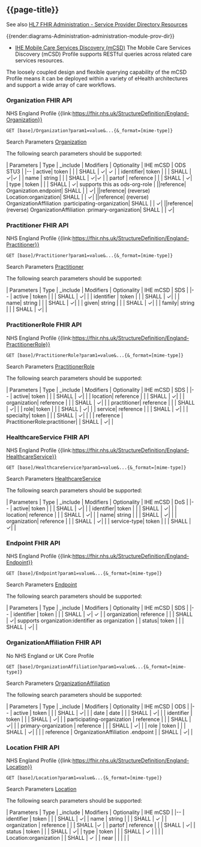 ## {{page-title}}

See also [HL7 FHIR Administration - Service Provider Directory Resources](http://hl7.org/fhir/R4/administration-module.html#dir-reg)

{{render:diagrams-Administration-administration-module-prov-dir}}

- [IHE Mobile Care Services Discovery (mCSD)](https://profiles.ihe.net/ITI/mCSD/index.html) The Mobile Care Services Discovery (mCSD) Profile supports RESTful queries across related care services resources.

The loosely coupled design and flexible querying capability of the mCSD Profile means it can be deployed within a variety of eHealth architectures and support a wide array of care workflows.


### Organization FHIR API

NHS England Profile {{link:https://fhir.nhs.uk/StructureDefinition/England-Organization}}

   
    GET [base]/Organization?param1=value&...{&_format=[mime-type]}
 

Search Parameters [Organization](https://hl7.org/fhir/R4/Organization.html#search)

The following search parameters should be supported:

| Parameters | Type | _include | Modifiers | Optionality | IHE mCSD | ODS STU3 |
|--
| active|  token |  | | SHALL | &check;| &check; |
| identifier|  token |  | | SHALL | &check;|&check; |
| name | string |  | | SHALL | &check;|&check; |
| partof |  reference |  | | SHALL | &check;|
| type | token |  | | SHALL | &check;| supports this as ods-org-role |
||reference| Organization.endpoint| SHALL | | &check;|
||reference| (reverse) Location:organization| SHALL | | &check;|
||reference| (reverse) OrganizationAffiliation :participating-organization| SHALL | | &check;|
||reference| (reverse) OrganizationAffiliation :primary-organization| SHALL | | &check;|


### Practitioner FHIR API

NHS England Profile {{link:https://fhir.nhs.uk/StructureDefinition/England-Practitioner}}

   
    GET [base]/Practitioner?param1=value&...{&_format=[mime-type]}
 

Search Parameters [Practitioner](https://hl7.org/fhir/R4/Practitioner.html#search)

The following search parameters should be supported:

| Parameters | Type | _include | Modifiers | Optionality | IHE mCSD | SDS |
|--
| active |  token |  | | SHALL | &check;| |
| identifier | token |  | | SHALL | &check;| |
| name| string |  | | SHALL | &check;| |
| given| string |  | | SHALL | &check;| |
| family| string |  | | SHALL | &check;| |


### PractitionerRole FHIR API

NHS England Profile {{link:https://fhir.nhs.uk/StructureDefinition/England-PractitionerRole}}
   
    GET [base]/PractitionerRole?param1=value&...{&_format=[mime-type]}
 
Search Parameters [PractitionerRole](https://hl7.org/fhir/R4/PractitionerRole.html#search)

The following search parameters should be supported:

| Parameters | Type | _include | Modifiers | Optionality | IHE mCSD | SDS |
|--
| active|  token |  | | SHALL | &check;| |
| location|  reference |  | | SHALL | &check;| |
| organization|  reference |  | | SHALL | &check;| |
| practitioner|  reference |  | | SHALL | &check;| |
| role|  token |  | | SHALL | &check;| |
| service|  reference |  | | SHALL | &check;| |
| specialty|  token |  | | SHALL | &check;| |
| | reference | PractitionerRole:practitioner| | SHALL | &check;| |

### HealthcareService FHIR API

NHS England Profile {{link:https://fhir.nhs.uk/StructureDefinition/England-HealthcareService}}
   
    GET [base]/HealthcareService?param1=value&...{&_format=[mime-type]}
 
Search Parameters [HealthcareService](https://hl7.org/fhir/R4/HealthcareService.html#search)

The following search parameters should be supported:

| Parameters | Type | _include | Modifiers | Optionality | IHE mCSD | DoS |
|--
| active|  token |  | | SHALL | &check;| |
| identifier|  token |  | | SHALL | &check;| |
| location|  reference |  | | SHALL | &check;| |
| name|  string |  | | SHALL | &check;| |
| organization|  reference |  | | SHALL | &check;| |
| service-type|  token |  | | SHALL | &check;| |

### Endpoint FHIR API

NHS England Profile {{link:https://fhir.nhs.uk/StructureDefinition/England-Endpoint}}
   
    GET [base]/Endpoint?param1=value&...{&_format=[mime-type]}
 
Search Parameters [Endpoint](https://hl7.org/fhir/R4/Endpoint.html#search)

The following search parameters should be supported:

| Parameters | Type | _include | Modifiers | Optionality | IHE mCSD | SDS |
|--
| identifier | token |  | | SHALL | &check;| &check; |
| organization| reference |  | | SHALL | &check;| supports organization:identifier as organization |
| status| token |  | | SHALL | &check;|  |


### OrganizationAffiliation FHIR API

No NHS England or UK Core Profile 

    GET [base]/OrganizationAffiliation?param1=value&...{&_format=[mime-type]}
 
Search Parameters [OrganizationAffiliation](https://hl7.org/fhir/R4/OrganizationAffiliation.html#search)

The following search parameters should be supported:

| Parameters | Type | _include | Modifiers | Optionality | IHE mCSD | ODS |
|--
| active | token |  | | SHALL | &check;|  |
| date |  date |  | | SHALL | &check;|  |
| identifier | token |  | | SHALL | &check;|  |
| participating-organization |  reference |  | | SHALL | &check;|  |
| primary-organization | reference |  | | SHALL | &check;|  |
| role |  token |  | | SHALL | &check;|  |
| | reference | OrganizationAffiliation .endpoint | | SHALL | &check;|  |

### Location FHIR API

NHS England Profile {{link:https://fhir.nhs.uk/StructureDefinition/England-Location}}

   
    GET [base]/Location?param1=value&...{&_format=[mime-type]}
 

Search Parameters [Location](https://hl7.org/fhir/R4/Location.html#search)

The following search parameters should be supported:

| Parameters | Type | _include | Modifiers | Optionality | IHE mCSD | 
|--
| identifier | token |  | | SHALL | &check;|
| name | string |  | | SHALL | &check; | 
| organization |  reference |  | | SHALL |&check; |
| partof | reference |  | | SHALL | &check;|
| status | token |  | | SHALL | &check;| 
| type | token |  | | SHALL | &check; | 
| | | Location:organization | | SHALL | &check; |
| near | | | | | 